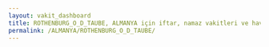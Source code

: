 ```yaml
---
layout: vakit_dashboard
title: ROTHENBURG_O_D_TAUBE, ALMANYA için iftar, namaz vakitleri ve hava durumu - ilçe/eyalet seç
permalink: /ALMANYA/ROTHENBURG_O_D_TAUBE/
---
```


<script type="text/javascript">
  var GLOBAL_COUNTRY = 'ALMANYA';
  var GLOBAL_CITY = 'ROTHENBURG_O_D_TAUBE';
  var GLOBAL_STATE = '';
  var lat = 72;
  var lon = 21;
</script>
